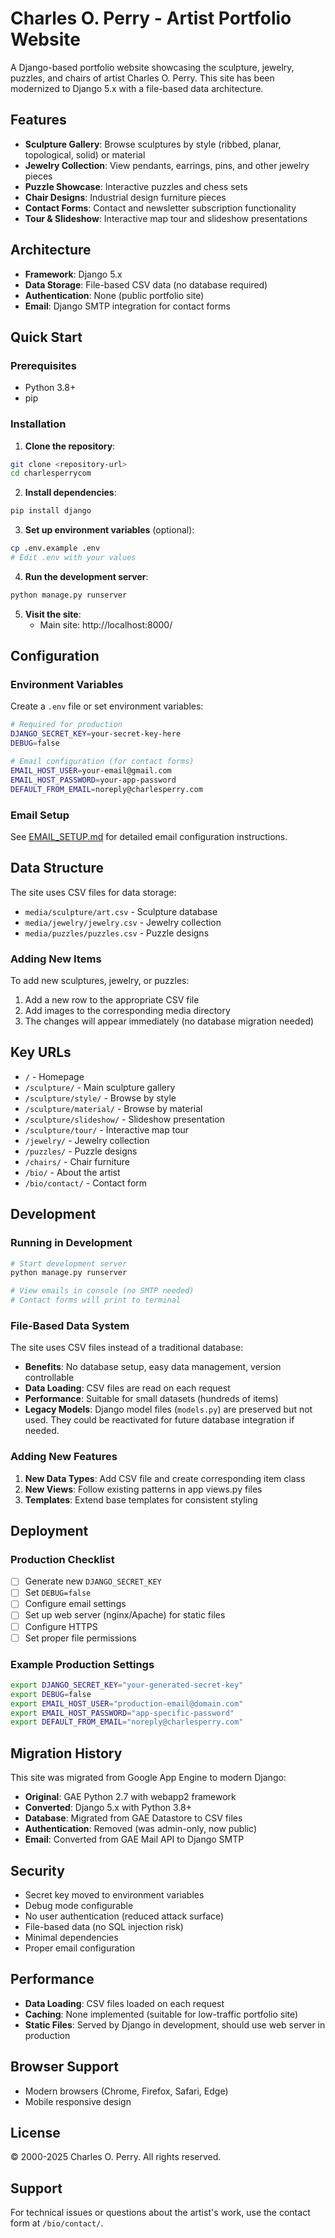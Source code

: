 # Charles O. Perry - Artist Portfolio Website 

A Django-based portfolio website showcasing the sculpture, jewelry, puzzles, and chairs of artist Charles O. Perry. This site has been modernized to Django 5.x with a file-based data architecture.

## Features

- **Sculpture Gallery**: Browse sculptures by style (ribbed, planar, topological, solid) or material
- **Jewelry Collection**: View pendants, earrings, pins, and other jewelry pieces
- **Puzzle Showcase**: Interactive puzzles and chess sets
- **Chair Designs**: Industrial design furniture pieces
- **Contact Forms**: Contact and newsletter subscription functionality
- **Tour & Slideshow**: Interactive map tour and slideshow presentations

## Architecture

- **Framework**: Django 5.x
- **Data Storage**: File-based CSV data (no database required)
- **Authentication**: None (public portfolio site)
- **Email**: Django SMTP integration for contact forms

## Quick Start

### Prerequisites
- Python 3.8+
- pip

### Installation

1. **Clone the repository**:
```bash
git clone <repository-url>
cd charlesperrycom
```

2. **Install dependencies**:
```bash
pip install django
```

3. **Set up environment variables** (optional):
```bash
cp .env.example .env
# Edit .env with your values
```

4. **Run the development server**:
```bash
python manage.py runserver
```

5. **Visit the site**:
   - Main site: http://localhost:8000/

## Configuration

### Environment Variables

Create a `.env` file or set environment variables:

```bash
# Required for production
DJANGO_SECRET_KEY=your-secret-key-here
DEBUG=false

# Email configuration (for contact forms)
EMAIL_HOST_USER=your-email@gmail.com
EMAIL_HOST_PASSWORD=your-app-password
DEFAULT_FROM_EMAIL=noreply@charlesperry.com
```

### Email Setup

See [EMAIL_SETUP.md](EMAIL_SETUP.md) for detailed email configuration instructions.

## Data Structure

The site uses CSV files for data storage:

- `media/sculpture/art.csv` - Sculpture database
- `media/jewelry/jewelry.csv` - Jewelry collection
- `media/puzzles/puzzles.csv` - Puzzle designs

### Adding New Items

To add new sculptures, jewelry, or puzzles:

1. Add a new row to the appropriate CSV file
2. Add images to the corresponding media directory
3. The changes will appear immediately (no database migration needed)

## Key URLs

- `/` - Homepage
- `/sculpture/` - Main sculpture gallery
- `/sculpture/style/` - Browse by style
- `/sculpture/material/` - Browse by material
- `/sculpture/slideshow/` - Slideshow presentation
- `/sculpture/tour/` - Interactive map tour
- `/jewelry/` - Jewelry collection
- `/puzzles/` - Puzzle designs
- `/chairs/` - Chair furniture
- `/bio/` - About the artist
- `/bio/contact/` - Contact form

## Development

### Running in Development

```bash
# Start development server
python manage.py runserver

# View emails in console (no SMTP needed)
# Contact forms will print to terminal
```

### File-Based Data System

The site uses CSV files instead of a traditional database:

- **Benefits**: No database setup, easy data management, version controllable
- **Data Loading**: CSV files are read on each request
- **Performance**: Suitable for small datasets (hundreds of items)
- **Legacy Models**: Django model files (`models.py`) are preserved but not used. They could be reactivated for future database integration if needed.

### Adding New Features

1. **New Data Types**: Add CSV file and create corresponding item class
2. **New Views**: Follow existing patterns in app views.py files
3. **Templates**: Extend base templates for consistent styling

## Deployment

### Production Checklist

- [ ] Generate new `DJANGO_SECRET_KEY`
- [ ] Set `DEBUG=false`
- [ ] Configure email settings
- [ ] Set up web server (nginx/Apache) for static files
- [ ] Configure HTTPS
- [ ] Set proper file permissions

### Example Production Settings

```bash
export DJANGO_SECRET_KEY="your-generated-secret-key"
export DEBUG=false
export EMAIL_HOST_USER="production-email@domain.com"
export EMAIL_HOST_PASSWORD="app-specific-password"
export DEFAULT_FROM_EMAIL="noreply@charlesperry.com"
```

## Migration History

This site was migrated from Google App Engine to modern Django:

- **Original**: GAE Python 2.7 with webapp2 framework
- **Converted**: Django 5.x with Python 3.8+
- **Database**: Migrated from GAE Datastore to CSV files
- **Authentication**: Removed (was admin-only, now public)
- **Email**: Converted from GAE Mail API to Django SMTP

## Security

- Secret key moved to environment variables
- Debug mode configurable
- No user authentication (reduced attack surface)
- File-based data (no SQL injection risk)
- Minimal dependencies
- Proper email configuration

## Performance

- **Data Loading**: CSV files loaded on each request
- **Caching**: None implemented (suitable for low-traffic portfolio site)
- **Static Files**: Served by Django in development, should use web server in production

## Browser Support

- Modern browsers (Chrome, Firefox, Safari, Edge)
- Mobile responsive design

## License

&copy; 2000-2025 Charles O. Perry. All rights reserved.

## Support

For technical issues or questions about the artist's work, use the contact form at `/bio/contact/`.
